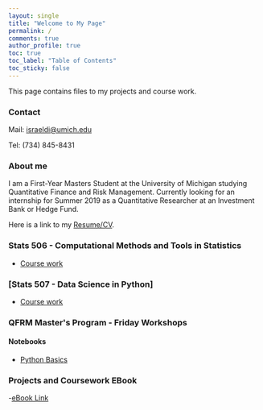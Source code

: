 ```yaml
---
layout: single
title: "Welcome to My Page"
permalink: /
comments: true
author_profile: true
toc: true
toc_label: "Table of Contents"
toc_sticky: false
---
```


This page contains files to my projects and course work. 

### Contact

Mail: israeldi@umich.edu

Tel: (734) 845-8431
  
### About me
  I am a First-Year Masters Student at the University of Michigan
  studying Quantitative Finance and Risk Management. Currently looking
  for an internship for Summer 2019 as a Quantitative Researcher at an
  Investment Bank or Hedge Fund. 
  
  Here is a link to my [Resume/CV](https://drive.google.com/file/d/16vr2UidR30TYqGfJLHRRfADD9d9ZOQDS/view?usp=sharing).

### Stats 506 - Computational Methods and Tools in Statistics
- [Course work](https://israeldi.github.io/Stats506/)

### [Stats 507 - Data Science in Python]
- [Course work](https://israeldi.github.io/Stats507/)

### QFRM Master's Program - Friday Workshops
#### Notebooks
- [Python Basics](https://nbviewer.jupyter.org/github/israeldi/israeldi.github.io/blob/master/Python/python-secret-notebook.ipynb)  

### Projects and Coursework EBook
-[eBook Link](https://israeldi.github.io/bookdown/_book/)

